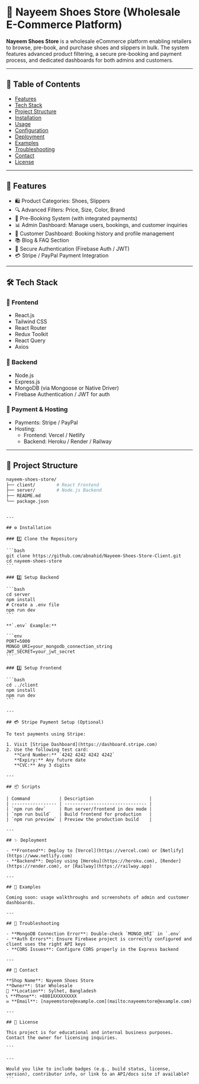 # 👟 Nayeem Shoes Store (Wholesale E-Commerce Platform)

**Nayeem Shoes Store** is a wholesale eCommerce platform enabling retailers to browse, pre-book, and purchase shoes and slippers in bulk. The system features advanced product filtering, a secure pre-booking and payment process, and dedicated dashboards for both admins and customers.

---

## 📑 Table of Contents

- [Features](#-features)
- [Tech Stack](#-tech-stack)
- [Project Structure](#-project-structure)
- [Installation](#-installation)
- [Usage](#-usage)
- [Configuration](#-configuration)
- [Deployment](#-deployment)
- [Examples](#-examples)
- [Troubleshooting](#-troubleshooting)
- [Contact](#-contact)
- [License](#-license)

---

## 🚀 Features

- 🛍️ Product Categories: Shoes, Slippers
- 🔍 Advanced Filters: Price, Size, Color, Brand
- 🧾 Pre-Booking System (with integrated payments)
- 📊 Admin Dashboard: Manage users, bookings, and customer inquiries
- 👤 Customer Dashboard: Booking history and profile management
- 📚 Blog & FAQ Section
- 🔐 Secure Authentication (Firebase Auth / JWT)
- 💳 Stripe / PayPal Payment Integration

---

## 🛠️ Tech Stack

### 🔹 Frontend

- React.js
- Tailwind CSS
- React Router
- Redux Toolkit
- React Query
- Axios

### 🔹 Backend

- Node.js
- Express.js
- MongoDB (via Mongoose or Native Driver)
- Firebase Authentication / JWT for auth

### 🔹 Payment & Hosting

- Payments: Stripe / PayPal
- Hosting:
  - Frontend: Vercel / Netlify
  - Backend: Heroku / Render / Railway

---

## 🧩 Project Structure

```bash
nayeem-shoes-store/
├── client/        # React Frontend
├── server/        # Node.js Backend
├── README.md
└── package.json
```

````

---

## ⚙️ Installation

### 1️⃣ Clone the Repository

```bash
git clone https://github.com/abnahid/Nayeem-Shoes-Store-Client.git
cd nayeem-shoes-store
```

### 2️⃣ Setup Backend

```bash
cd server
npm install
# Create a .env file
npm run dev
```

**`.env` Example:**

```env
PORT=5000
MONGO_URI=your_mongodb_connection_string
JWT_SECRET=your_jwt_secret
```

### 3️⃣ Setup Frontend

```bash
cd ../client
npm install
npm run dev
```

---

## 💳 Stripe Payment Setup (Optional)

To test payments using Stripe:

1. Visit [Stripe Dashboard](https://dashboard.stripe.com)
2. Use the following test card:
   **Card Number:** `4242 4242 4242 4242`
   **Expiry:** Any future date
   **CVC:** Any 3 digits

---

## 📦 Scripts

| Command           | Description                     |
| ----------------- | ------------------------------- |
| `npm run dev`     | Run server/frontend in dev mode |
| `npm run build`   | Build frontend for production   |
| `npm run preview` | Preview the production build    |

---

## ✨ Deployment

- **Frontend**: Deploy to [Vercel](https://vercel.com) or [Netlify](https://www.netlify.com)
- **Backend**: Deploy using [Heroku](https://heroku.com), [Render](https://render.com), or [Railway](https://railway.app)

---

## 🧪 Examples

Coming soon: usage walkthroughs and screenshots of admin and customer dashboards.

---

## 🧯 Troubleshooting

- **MongoDB Connection Error**: Double-check `MONGO_URI` in `.env`
- **Auth Errors**: Ensure Firebase project is correctly configured and client uses the right API keys
- **CORS Issues**: Configure CORS properly in the Express backend

---

## 📧 Contact

**Shop Name**: Nayeem Shoes Store
**Owner**: Star Wholesale
📍 **Location**: Sylhet, Bangladesh
📞 **Phone**: +8801XXXXXXXXX
✉️ **Email**: [nayeemstore@example.com](mailto:nayeemstore@example.com)

---

## 📄 License

This project is for educational and internal business purposes. Contact the owner for licensing inquiries.

```

---

Would you like to include badges (e.g., build status, license, version), contributor info, or link to an API/docs site if available?
```
````

